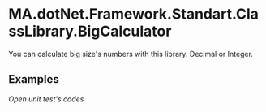 
# MA.dotNet.Framework.Standart.ClassLibrary.BigCalculator
You can calculate big size's numbers with this library. Decimal or Integer.

## Examples

*Open unit test's codes*